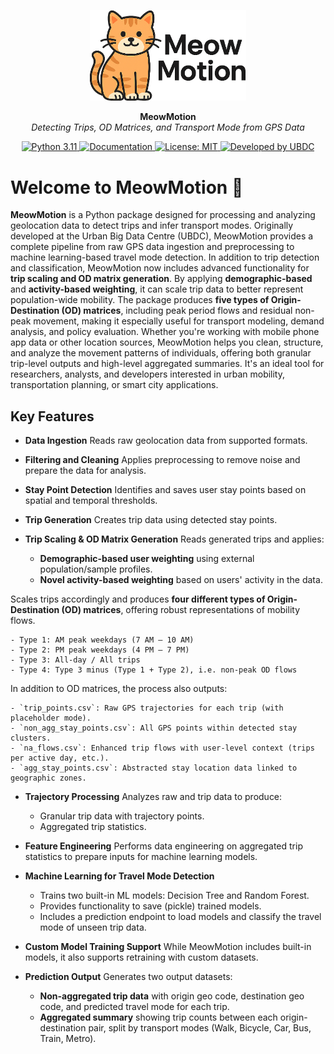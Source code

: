 <p align="center">
  <img src="assets/meowmotion_logo.png" alt="MeowMotion Logo" width="250"/>
</p>

<p align="center">
  <strong>MeowMotion</strong><br>
  <em>Detecting Trips, OD Matrices, and Transport Mode from GPS Data</em>
</p>

<p align="center">
  <a href="https://www.python.org/downloads/release/python-311/">
    <img src="https://img.shields.io/badge/python-3.11-blue.svg" alt="Python 3.11">
  </a>
  <a href="https://faraz-m-awan.github.io/meowmotion/">
    <img src="https://img.shields.io/badge/docs-online-brightgreen.svg" alt="Documentation">
  </a>
  <a href="https://github.com/faraz-m-awan/meowmotion/blob/main/LICENSE">
    <img src="https://img.shields.io/badge/license-MIT-green.svg" alt="License: MIT">
  </a>
  <a href="https://www.ubdc.ac.uk/">
    <img src="https://img.shields.io/badge/developed%20by-UBDC-blueviolet" alt="Developed by UBDC">
  </a>
  <!-- Optional: Build Status -->
  <!--
  <a href="https://github.com/faraz-m-awan/meowmotion/actions">
    <img src="https://github.com/faraz-m-awan/meowmotion/actions/workflows/main.yml/badge.svg" alt="Build Status">
  </a>
  -->
</p>


# Welcome to MeowMotion 🐾

**MeowMotion** is a Python package designed for processing and analyzing geolocation data to detect trips and infer transport modes. Originally developed at the Urban Big Data Centre (UBDC), MeowMotion provides a complete pipeline from raw GPS data ingestion and preprocessing to machine learning-based travel mode detection.
In addition to trip detection and classification, MeowMotion now includes advanced functionality for **trip scaling and OD matrix generation**. By applying **demographic-based** and **activity-based weighting**, it can scale trip data to better represent population-wide mobility. The package produces **five types of Origin-Destination (OD) matrices**, including peak period flows and residual non-peak movement, making it especially useful for transport modeling, demand analysis, and policy evaluation.
Whether you're working with mobile phone app data or other location sources, MeowMotion helps you clean, structure, and analyze the movement patterns of individuals, offering both granular trip-level outputs and high-level aggregated summaries. It's an ideal tool for researchers, analysts, and developers interested in urban mobility, transportation planning, or smart city applications.

## Key Features

- **Data Ingestion**
  Reads raw geolocation data from supported formats.

- **Filtering and Cleaning**
  Applies preprocessing to remove noise and prepare the data for analysis.

- **Stay Point Detection**
  Identifies and saves user stay points based on spatial and temporal thresholds.

- **Trip Generation**
  Creates trip data using detected stay points.

- **Trip Scaling & OD Matrix Generation**
Reads generated trips and applies:
  - **Demographic-based user weighting** using external population/sample profiles.
  - **Novel activity-based weighting** based on users' activity in the data.

Scales trips accordingly and produces **four different types of Origin-Destination (OD) matrices**, offering robust representations of mobility flows.

    - Type 1: AM peak weekdays (7 AM – 10 AM)
    - Type 2: PM peak weekdays (4 PM – 7 PM)
    - Type 3: All-day / All trips
    - Type 4: Type 3 minus (Type 1 + Type 2), i.e. non-peak OD flows

In addition to OD matrices, the process also outputs:

    - `trip_points.csv`: Raw GPS trajectories for each trip (with placeholder mode).
    - `non_agg_stay_points.csv`: All GPS points within detected stay clusters.
    - `na_flows.csv`: Enhanced trip flows with user-level context (trips per active day, etc.).
    - `agg_stay_points.csv`: Abstracted stay location data linked to geographic zones.


- **Trajectory Processing**
  Analyzes raw and trip data to produce:
    - Granular trip data with trajectory points.
    - Aggregated trip statistics.

- **Feature Engineering**
  Performs data engineering on aggregated trip statistics to prepare inputs for machine learning models.

- **Machine Learning for Travel Mode Detection**
    - Trains two built-in ML models: Decision Tree and Random Forest.
    - Provides functionality to save (pickle) trained models.
    - Includes a prediction endpoint to load models and classify the travel mode of unseen trip data.

- **Custom Model Training Support**
  While MeowMotion includes built-in models, it also supports retraining with custom datasets.

- **Prediction Output**
  Generates two output datasets:
    - **Non-aggregated trip data** with origin geo code, destination geo code, and predicted travel mode for each trip.
    - **Aggregated summary** showing trip counts between each origin-destination pair, split by transport modes (Walk, Bicycle, Car, Bus, Train, Metro).
